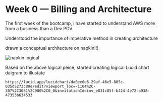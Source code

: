 # Week 0 — Billing and Architecture
 The first week of the bootcamp, i have started to understand AWS more from a business than a Dev POV
 
 Understood the importance of imperative method in creating architecture 

 
 drawn a conceptual architecture on napkin!!!
 
 ![napkin logical](https://user-images.githubusercontent.com/67529332/219441834-d18ed767-d5d5-46d8-8ca5-9af1db43b7c1.jpg)
 
 
Based on the above logical peice, started creating logical Lucid chart daigram to illustate

    https://lucid.app/lucidchart/da0ee0e6-29af-46e5-885c-035d5273c80e/edit?viewport_loc=-1104%2C-307%2C3081%2C980%2C0_0&invitationId=inv_e831c85f-b424-4e72-a938-47353b634533





